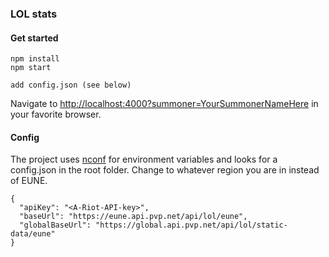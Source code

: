 ### LOL stats

#### Get started
```
npm install
npm start

add config.json (see below)
```
Navigate to [http://localhost:4000?summoner=YourSummonerNameHere](http://localhost:4000?summoner=YourSummonerNameHere) in your favorite browser.

#### Config
The project uses [nconf](https://github.com/indexzero/nconf) for environment variables and looks for a config.json in the root folder. Change to whatever region you are in instead of EUNE.

```
{
  "apiKey": "<A-Riot-API-key>",
  "baseUrl": "https://eune.api.pvp.net/api/lol/eune",
  "globalBaseUrl": "https://global.api.pvp.net/api/lol/static-data/eune"
}
```
